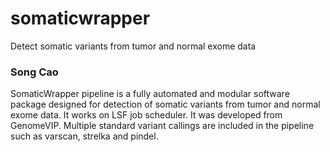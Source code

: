 # somaticwrapper
Detect somatic variants from tumor and normal exome data

### Song Cao ###

SomaticWrapper pipeline is a fully automated and modular software package designed for detection of somatic variants from tumor and normal exome data. It works on LSF job scheduler. It was developed from GenomeVIP. Multiple standard variant callings are included in the pipeline such as varscan, strelka and pindel. 
